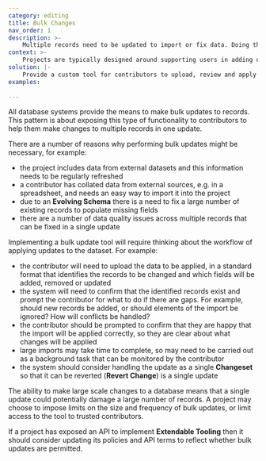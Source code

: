 ```yaml
---
category: editing
title: Bulk Changes
nav_order: 1
description: >-
    Multiple records need to be updated to import or fix data. Doing them individually is time intensive.
context: >-
    Projects are typically designed around supporting users in adding or improving individual records. This model doesn’t work well when there is a need to import external data which contains useful data to be applied to multiple records.
solution: |-
    Provide a custom tool for contributors to upload, review and apply updates to multiple records.
examples:
    
---
```


All database systems provide the means to make bulk updates to records. This pattern is about exposing this type of functionality to contributors to help them make changes to multiple records in one update.

There are a number of reasons why performing bulk updates might be necessary, for example:

* the project includes data from external datasets and this information needs to be regularly refreshed
* a contributor has collated data from external sources, e.g. in a spreadsheet, and needs an easy way to import it into the project
* due to an **Evolving Schema** there is a need to fix a large number of existing records to populate missing fields
* there are a number of data quality issues across multiple records that can be fixed in a single update

Implementing a bulk update tool will require thinking about the workflow of applying updates to the dataset. For example:

* the contributor will need to upload the data to be applied, in a standard format that identifies the records to be changed and which fields will be added, removed or updated
* the system will need to confirm that the identified records exist and prompt the contributor for what to do if there are gaps. For example, should new records be added, or should elements of the import be ignored? How will conflicts be handled?
* the contributor should be prompted to confirm that they are happy that the import will be applied correctly, so they are clear about what changes will be applied
* large imports may take time to complete, so may need to be carried out as a background task that can be monitored by the contributor
* the system should consider handling the update as a single **Changeset** so that it can be reverted (**Revert Change**) is a single update

The ability to make large scale changes to a database means that a single update could potentially damage a large number of records. A project may choose to impose limits on the size and frequency of bulk updates, or limit access to the tool to trusted contributors.

If a project has exposed an API to implement **Extendable Tooling** then it should consider updating its policies and API terms to reflect whether bulk updates are permitted.
